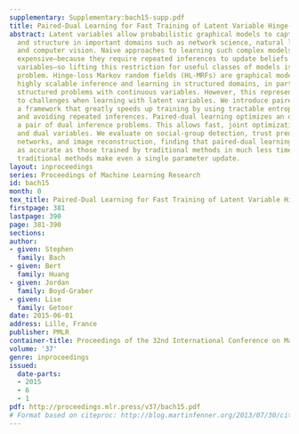 ```yaml
---
supplementary: Supplementary:bach15-supp.pdf
title: Paired-Dual Learning for Fast Training of Latent Variable Hinge-Loss MRFs
abstract: Latent variables allow probabilistic graphical models to capture nuance
  and structure in important domains such as network science, natural language processing,
  and computer vision. Naive approaches to learning such complex models can be prohibitively
  expensive—because they require repeated inferences to update beliefs about latent
  variables—so lifting this restriction for useful classes of models is an important
  problem. Hinge-loss Markov random fields (HL-MRFs) are graphical models that allow
  highly scalable inference and learning in structured domains, in part by representing
  structured problems with continuous variables. However, this representation leads
  to challenges when learning with latent variables. We introduce paired-dual learning,
  a framework that greatly speeds up training by using tractable entropy surrogates
  and avoiding repeated inferences. Paired-dual learning optimizes an objective with
  a pair of dual inference problems. This allows fast, joint optimization of parameters
  and dual variables. We evaluate on social-group detection, trust prediction in social
  networks, and image reconstruction, finding that paired-dual learning trains models
  as accurate as those trained by traditional methods in much less time, often before
  traditional methods make even a single parameter update.
layout: inproceedings
series: Proceedings of Machine Learning Research
id: bach15
month: 0
tex_title: Paired-Dual Learning for Fast Training of Latent Variable Hinge-Loss MRFs
firstpage: 381
lastpage: 390
page: 381-390
sections: 
author:
- given: Stephen
  family: Bach
- given: Bert
  family: Huang
- given: Jordan
  family: Boyd-Graber
- given: Lise
  family: Getoor
date: 2015-06-01
address: Lille, France
publisher: PMLR
container-title: Proceedings of the 32nd International Conference on Machine Learning
volume: '37'
genre: inproceedings
issued:
  date-parts:
  - 2015
  - 6
  - 1
pdf: http://proceedings.mlr.press/v37/bach15.pdf
# Format based on citeproc: http://blog.martinfenner.org/2013/07/30/citeproc-yaml-for-bibliographies/
---
```

